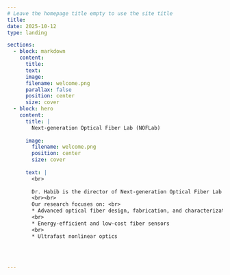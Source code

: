 ```yaml
---
# Leave the homepage title empty to use the site title
title:
date: 2025-10-12
type: landing

sections:
  - block: markdown
    content:
      title:
      text:
      image:
      filename: welcome.png
      parallax: false
      position: center
      size: cover
  - block: hero
    content:
      title: |
        Next-generation Optical Fiber Lab (NOFLab)
    
      image:
        filename: welcome.png
        position: center
        size: cover
   
      text: |
        <br>
        
        Dr. Habib is the director of Next-generation Optical Fiber Lab (NOFLab), where he leads cutting-edge research and innovation on next-generation optical fibers for photonics based applications.
        <br><br>
        Our research focuses on: <br>
        * Advanced optical fiber design, fabrication, and characterization
        <br>
        * Energy-efficient and low-cost fiber sensors
        <br>
        * Ultrafast nonlinear optics
  


 
---
```

